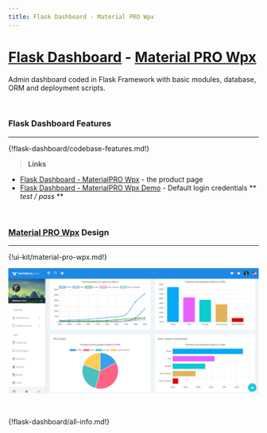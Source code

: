 ```yaml
---
title: Flask Dashboard - Material PRO Wpx
---
```


# [Flask Dashboard](http://appseed.us/admin-dashboards/flask) - [Material PRO Wpx](https://appseed.us/admin-dashboards/flask-material-dashboard-wpx-pro)

Admin dashboard coded in Flask Framework with basic modules, database, ORM and deployment scripts.

<br />

### Flask Dashboard Features
---

{!flask-dashboard/codebase-features.md!}

> **Links**

- [Flask Dashboard - MaterialPRO Wpx](https://appseed.us/admin-dashboards/flask-material-dashboard-wpx-pro) - the product page
- [Flask Dashboard - MaterialPRO Wpx Demo](https://flask-material-dashboard-wpx-pro.appseed.us/) - Default login credentials ** *test / pass* **

<br />

### [Material PRO Wpx](/bootstrap-template/material-pro-wpx/) Design
---

{!ui-kit/material-pro-wpx.md!}

![Flask Dashboard - MaterialPRO Wpx Design, admin dashboard starter coded in Flask Framework by AppSeed.](https://raw.githubusercontent.com/app-generator/flask-material-dashboard-wpx-pro/master/media/flask-material-dashboard-wpx-pro-screen.png) 

<br />

{!flask-dashboard/all-info.md!}
